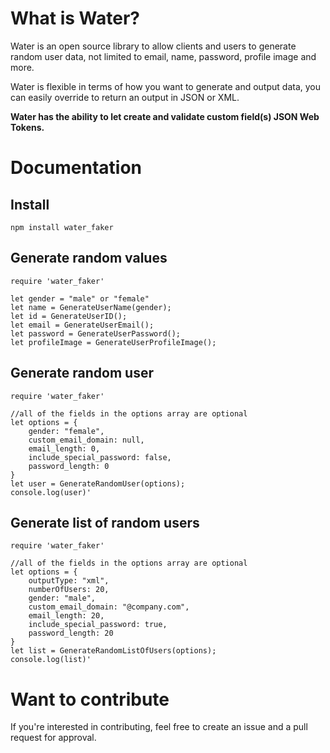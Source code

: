 # What is Water?
Water is an open source library to allow clients and users to generate random user data,
not limited to email, name, password, profile image and more.

Water is flexible in terms of how you want to generate and output data,
you can easily override to return an output in JSON or XML.

**Water has the ability to let create and validate custom field(s) JSON Web Tokens.**

# Documentation
## Install
```
npm install water_faker
```

## Generate random values
```
require 'water_faker'

let gender = "male" or "female"
let name = GenerateUserName(gender);
let id = GenerateUserID();
let email = GenerateUserEmail();
let password = GenerateUserPassword();
let profileImage = GenerateUserProfileImage();
```

## Generate random user
```
require 'water_faker'

//all of the fields in the options array are optional
let options = {
    gender: "female",
    custom_email_domain: null,
    email_length: 0,
    include_special_password: false,
    password_length: 0
}
let user = GenerateRandomUser(options);
console.log(user)'
```

## Generate list of random users
```
require 'water_faker'

//all of the fields in the options array are optional
let options = {
    outputType: "xml", 
    numberOfUsers: 20,
    gender: "male",
    custom_email_domain: "@company.com",
    email_length: 20,
    include_special_password: true,
    password_length: 20
}
let list = GenerateRandomListOfUsers(options);
console.log(list)'
```

# Want to contribute
If you're interested in contributing, feel free to
create an issue and a pull request for approval.